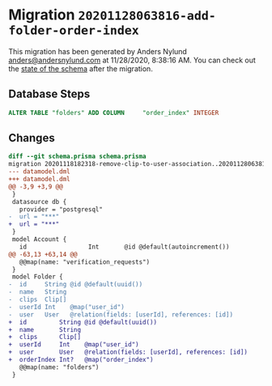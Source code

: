 # Migration `20201128063816-add-folder-order-index`

This migration has been generated by Anders Nylund <anders@andersnylund.com> at 11/28/2020, 8:38:16 AM.
You can check out the [state of the schema](./schema.prisma) after the migration.

## Database Steps

```sql
ALTER TABLE "folders" ADD COLUMN     "order_index" INTEGER
```

## Changes

```diff
diff --git schema.prisma schema.prisma
migration 20201118182318-remove-clip-to-user-association..20201128063816-add-folder-order-index
--- datamodel.dml
+++ datamodel.dml
@@ -3,9 +3,9 @@
 }
 datasource db {
   provider = "postgresql"
-  url = "***"
+  url = "***"
 }
 model Account {
   id                 Int       @id @default(autoincrement())
@@ -63,13 +63,14 @@
   @@map(name: "verification_requests")
 }
 model Folder {
-  id     String @id @default(uuid())
-  name   String
-  clips  Clip[]
-  userId Int    @map("user_id")
-  user   User   @relation(fields: [userId], references: [id])
+  id         String @id @default(uuid())
+  name       String
+  clips      Clip[]
+  userId     Int    @map("user_id")
+  user       User   @relation(fields: [userId], references: [id])
+  orderIndex Int?   @map("order_index")
   @@map(name: "folders")
 }
```


